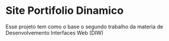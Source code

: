 # Site Portifolio Dinamico 
 Esse projeto tem como o base o segundo trabalho da materia de Desenvolvemento Interfaces Web (DIW) 
